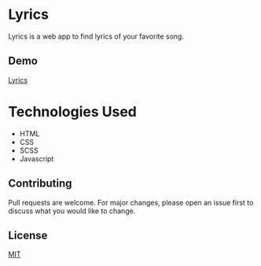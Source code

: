 # Lyrics

Lyrics is a web app to find lyrics of your favorite song. 



## Demo

[Lyrics](https://shreeyansh-b.github.io/lyrics/)


# Technologies Used
* HTML
* CSS
* SCSS
* Javascript


## Contributing
Pull requests are welcome. For major changes, please open an issue first to discuss what you would like to change.

## License
[MIT](https://choosealicense.com/licenses/mit/)
